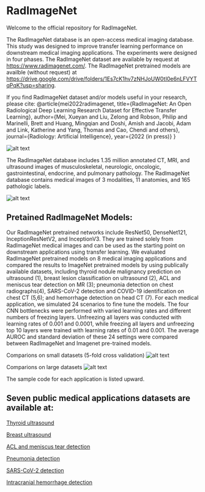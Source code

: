 # RadImageNet
Welcome to the official repository for RadImageNet. 

The RadImageNet database is an open-access medical imaging database. This study was designed to improve transfer learning performance on downstream medical imaging applications. The experiments were designed in four phases. The RadImageNet dataset are available by request at https://www.radimagenet.com/. The RadImageNet pretrained models are availble (without request) at https://drive.google.com/drive/folders/1Es7cK1hv7zNHJoUW0tI0e6nLFVYTqPqK?usp=sharing.

If you find RadImageNet dataset and/or models useful in your research, please cite:
@article{mei2022radimagenet,
 title={RadImageNet: An Open Radiological Deep Learning Research Dataset for Effective Transfer Learning},
 author={Mei, Xueyan and Liu, Zelong and Robson, Philip and Marinelli, Brett and Huang, Mingqian and Doshi, Amish and Jacobi, Adam and Link, Katherine and Yang, Thomas and Cao, Chendi and others},
 journal={Radiology: Artificial Intelligence},
 year={2022 (in press)}
 }


![alt text](https://github.com/BMEII-AI/RadImageNet/blob/main/util/Slide1.JPG)


The RadImageNet database includes 1.35 million annotated CT, MRI, and ultrasound images of musculoskeletal, neurologic, oncologic, gastrointestinal, endocrine, and pulmonary pathology. The RadImageNet database contains medical images of 3 modalities, 11 anatomies, and 165 pathologic labels. 

![alt text](https://github.com/BMEII-AI/RadImageNet/blob/main/util/Slide2.JPG)

## Pretained RadImageNet Models: 
Our RadImageNet pretrained networks include ResNet50, DenseNet121, InceptionResNetV2, and InceptionV3. They are trained solely from RadImageNet medical images and can be used as the starting point on downstream applications using transfer learning. We evaluated RadImageNet pretrained models on 8 medical imaging applications and compared the results to ImageNet pretrained models by using publically available datasets, including thyroid nodule malignancy prediction on ultrasound (1), breast lesion classification on ultrasound (2), ACL and meniscus tear detection on MR (3); pneumonia detection on chest radiographs(4), SARS-CoV-2 detection and COVID-19 identification on chest CT (5,6); and hemorrhage detection on head CT (7). For each medical application, we simulated 24 scenarios to fine tune the models.  The four  CNN bottlenecks were performed with varied learning rates and different numbers of freezing layers. Unfreezing all layers was conducted with learning rates of 0.001 and 0.0001, while freezing all layers and unfreezing top 10 layers were trained with learning rates of 0.01 and 0.001. The average AUROC and standard deviation of these 24 settings were compared between RadImageNet and Imagenet pre-trained models.

Comparions on small datasets (5-fold cross validation)
![alt text](https://github.com/BMEII-AI/RadImageNet/blob/main/util/f3_final.jpg)

Comparions on large datasets
![alt text](https://github.com/BMEII-AI/RadImageNet/blob/main/util/f4_final.jpg)


The sample code for each application is listed upward. 

## Seven public medical applications datasets are available at:

[Thyroid ultrasound](https://www.spiedigitallibrary.org/conference-proceedings-of-spie/9287/92870W/An-open-access-thyroid-ultrasound-image-database/10.1117/12.2073532.full?SSO=1
)

[Breast ultrasound](https://www.kaggle.com/aryashah2k/breast-ultrasound-images-dataset)

[ACL and meniscus tear detection](https://stanfordmlgroup.github.io/competitions/mrnet/)

[Pneumonia detection](https://www.kaggle.com/c/rsna-pneumonia-detection-challenge)

[SARS-CoV-2 detection](http://ncov-ai.big.ac.cn/download?lang=en)

[Intracranial hemorrhage detection](https://www.kaggle.com/c/rsna-intracranial-hemorrhage-detection)


